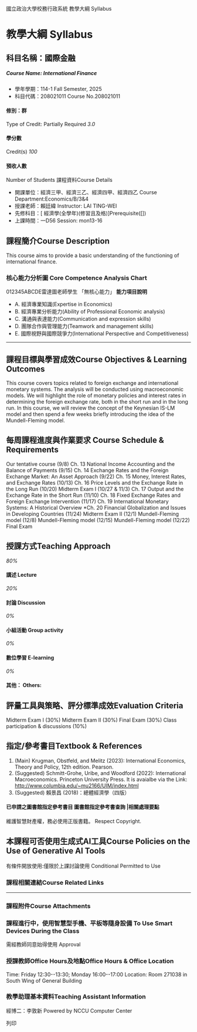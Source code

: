 國立政治大學校務行政系統 教學大綱 Syllabus
# 教學大綱 Syllabus
##  科目名稱：國際金融
#####  Course Name: International Finance
  * 學年學期：114-1 Fall Semester, 2025 
  * 科目代碼：208021011 Course No.208021011


#### 修別：群
Type of Credit: Partially Required 
_3.0_
#### 學分數
Credit(s)
_100_
#### 預收人數
Number of Students
課程資料Course Details
  * 開課單位：經濟三甲、經濟三乙、經濟四甲、經濟四乙 Course Department:Economics/B/3&4 
  * 授課老師：賴廷緯 Instructor: LAI TING-WEI 
  * 先修科目：[ 經濟學(全學年)(修習且及格)]Prerequisite([])
  * 上課時間：一D56 Session: mon13-16


##  課程簡介Course Description
This course aims to provide a basic understanding of the functioning of international finance.
###  核心能力分析圖 Core Competence Analysis Chart
012345ABCDE雷達圖老師學生
「無核心能力」 
**能力項目說明**
  * A. 經濟專業知識(Expertise in Economics)
  * B. 經濟專業分析能力(Ability of Professional Economic analysis)
  * C. 溝通與表達能力(Communication and expression skills)
  * D. 團隊合作與管理能力(Teamwork and management skills)
  * E. 國際視野與國際競爭力(International Perspective and Competitiveness)


* * *
##  課程目標與學習成效Course Objectives & Learning Outcomes 
This course covers topics related to foreign exchange and international monetary systems. The analysis will be conducted using macroeconomic models. We will highlight the role of monetary policies and interest rates in determining the foreign exchange rate, both in the short run and in the long run. In this course, we will review the concept of the Keynesian IS-LM model and then spend a few weeks briefly introducing the idea of the Mundell-Fleming model. 
##  每周課程進度與作業要求 Course Schedule & Requirements
Our tentative course
(9/8) Ch. 13 National Income Accounting and the Balance of Payments
(9/15) Ch. 14 Exchange Rates and the Foreign Exchange Market: An Asset Approach
(9/22) Ch. 15 Money, Interest Rates, and Exchange Rates
(10/13) Ch. 16 Price Levels and the Exchange Rate in the Long Run
(10/20) Midterm Exam I
(10/27 & 11/3) Ch. 17 Output and the Exchange Rate in the Short Run
(11/10) Ch. 18 Fixed Exchange Rates and Foreign Exchange Intervention
(11/17) Ch. 19 International Monetary Systems: A Historical Overview
*Ch. 20 Financial Globalization and Issues in Developing Countries
(11/24) Midterm Exam II
(12/1) Mundell-Fleming model
(12/8) Mundell-Fleming model
(12/15) Mundell-Fleming model
(12/22) Final Exam
##  授課方式Teaching Approach
_80%_
####  講述 Lecture
_20%_
####  討論 Discussion
_0%_
####  小組活動 Group activity
_0%_
####  數位學習 E-learning
_0%_
####  其他： Others:
##  評量工具與策略、評分標準成效Evaluation Criteria
Midterm Exam I (30%)
Midterm Exam II (30%)
Final Exam (30%)
Class participation & discussions (10%) 
##  指定/參考書目Textbook & References
1. (Main) Krugman, Obstfeld, and Melitz (2023): International Economics, Theory and Policy, 12th edition. Pearson.
2. (Suggested) Schmitt-Grohe, Uribe, and Woodford (2022): International Macroeconomics. Princeton University Press. It is avaialbe via the Link: http://www.columbia.edu/~mu2166/UIM/index.html
2. (Suggested) 賴景昌 (2018)：總體經濟學（四版）
####  已申請之圖書館指定參考書目  圖書館指定參考書查詢 |相關處理要點
維護智慧財產權，務必使用正版書籍。 Respect Copyright.
##  本課程可否使用生成式AI工具Course Policies on the Use of Generative AI Tools
有條件開放使用:僅限於上課討論使用 Conditional Permitted to Use 
###  課程相關連結Course Related Links
* * *
###  課程附件Course Attachments
###  課程進行中，使用智慧型手機、平板等隨身設備 To Use Smart Devices During the Class
需經教師同意始得使用  Approval
###  授課教師Office Hours及地點Office Hours & Office Location
Time: Friday 12:30--13:30; Monday 16:00--17:00
Location: Room 271038 in South Wing of General Building
###  教學助理基本資料Teaching Assistant Information
經博二：李敦新
Powered by NCCU Computer Center
  
列印
